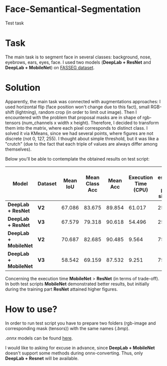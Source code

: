 # Face-Semantical-Segmentation
Test task

# Task
The main task is to segment face in several classes: background, nose, eyebrows, ears, eyes, face. I used two models (**DeepLab + ResNet** and **DeepLab + MobileNet**) on [FASSEG dataset](http://massimomauro.github.io/FASSEG-repository/).

# Solution
Apparently, the main task was connected with augmentations approaches: I used horizontal flip (face position won't change due to this fact), small RGB-shift (lightning), random crop (in order to limit out image).
Then I encountered with the problem that proposal masks are in shape of rgb-tensors (num_channels x width x height). Therefore, I decided to transform them into the matrix, where each pixel corresponds to distinct class. I solved it via KMeans, since we had several points, where figures are not discrete (not 0, 127, 255). I thought about simple threshold, but it was like a "crutch" (due to the fact that each triple of values are always differ among themselves). 

Below you'll be able to contemplate the obtained results on test script:

| Model | Dataset | Mean IoU | Mean Class Acc | Mean Acc | Execution Time (CPU) | Total estimated model params size (MB)
| ----- | ------- | -------- | -------------- | -------- | -------------------- | -------------------------------------
| **DeepLab + ResNet** | **V2** | 67.086 | 83.675 | 89.854 | 61.017 | 254.553
| **DeepLab + ResNet** | **V3** | 67.579 | 79.318 | 90.618 | 54.496 | 254.553
| **DeepLab + MobileNet** | **V2** | 70.687 | 82.685 | 90.485 | 9.564 | 75.353
| **DeepLab + MobileNet** | **V3** | 58.542 | 69.159 | 87.532 | 9.251 | 75.353

Concerning the execution time **MobileNet** > **ResNet** (in terms of trade-off). In both test scripts **MobileNet** demonstrated better results, but initially during the training part **ResNet** attained higher figures.

# How to use?
In order to run test script you have to prepare two folders (rgb-image and corresponding mask (tensors)) with the same names (*.bmp*).

*.onnx* models can be found [here](/content/drive/MyDrive/oz/weights_onnx).

I would like to asking for excuse in advance, since **DeepLab + MobileNet** doesn't support some methods during onnx-converting. Thus, only **DeepLab + Resnet** will be available.
